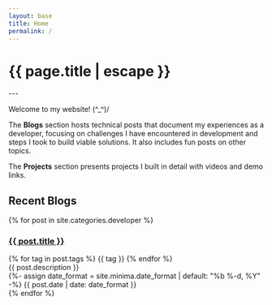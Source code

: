 ```yaml
---
layout: base
title: Home
permalink: /
---
```


<h1 class="post-title p-name" itemprop="name headline">{{ page.title | escape }}</h1>
---

<div class="index-intro">
  <p>  Welcome to my website! (^_^)/</p>
  <p>The <strong>Blogs</strong> section hosts technical posts that document my experiences as a developer, focusing on challenges I have encountered in development and steps I took to build viable solutions. It also includes fun posts on other topics.</p>
  <p>The <strong>Projects</strong> section presents projects I built in detail with videos and demo links.</p>
</div>

## Recent Blogs

{% for post in site.categories.developer %}
  <div class="blog-item">
    <div class="blog-item-title">
      <h3><a href="{{ post.url }}">{{ post.title }}</a></h3>
      {% for tag in post.tags %}
        <span class="blog-tag">{{ tag }}</span>
      {% endfor %}
    </div>
    <div class="blog-item-description">
      {{ post.description }}
    </div>
    <div class="blog-item-date">
      {%- assign date_format = site.minima.date_format | default: "%b %-d, %Y" -%}
      <time class="dt-published" datetime="{{ post.date | date_to_xmlschema }}" itemprop="datePublished">
        {{ post.date | date: date_format }}
      </time>
    </div>
  </div>
{% endfor %}
